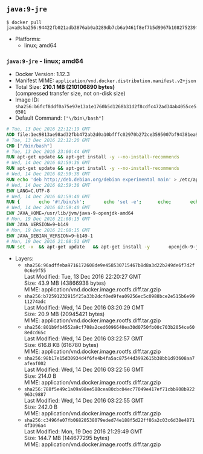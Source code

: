 ## `java:9-jre`

```console
$ docker pull java@sha256:94422fb021adb3876ab0a3289db7cb6a9461f8ef7b5d9967b108275239fc8a39
```

-	Platforms:
	-	linux; amd64

### `java:9-jre` - linux; amd64

-	Docker Version: 1.12.3
-	Manifest MIME: `application/vnd.docker.distribution.manifest.v2+json`
-	Total Size: **210.1 MB (210106890 bytes)**  
	(compressed transfer size, not on-disk size)
-	Image ID: `sha256:b6fcf8ddf0a75e97e13a1e1760b5d1268b31d2f8cdfc472ad34ab4055ce50501`
-	Default Command: `["\/bin\/bash"]`

```dockerfile
# Tue, 13 Dec 2016 22:12:19 GMT
ADD file:1ec9813ae98ad32fbb472ab2d0a10bfffc02970b272ce3595007bf94381ea99d in / 
# Tue, 13 Dec 2016 22:12:20 GMT
CMD ["/bin/bash"]
# Tue, 13 Dec 2016 23:00:44 GMT
RUN apt-get update && apt-get install -y --no-install-recommends 		ca-certificates 		curl 		wget 	&& rm -rf /var/lib/apt/lists/*
# Wed, 14 Dec 2016 02:59:36 GMT
RUN apt-get update && apt-get install -y --no-install-recommends 		bzip2 		unzip 		xz-utils 	&& rm -rf /var/lib/apt/lists/*
# Wed, 14 Dec 2016 02:59:38 GMT
RUN echo 'deb http://deb.debian.org/debian experimental main' > /etc/apt/sources.list.d/experimental.list
# Wed, 14 Dec 2016 02:59:38 GMT
ENV LANG=C.UTF-8
# Wed, 14 Dec 2016 02:59:40 GMT
RUN { 		echo '#!/bin/sh'; 		echo 'set -e'; 		echo; 		echo 'dirname "$(dirname "$(readlink -f "$(which javac || which java)")")"'; 	} > /usr/local/bin/docker-java-home 	&& chmod +x /usr/local/bin/docker-java-home
# Wed, 14 Dec 2016 02:59:40 GMT
ENV JAVA_HOME=/usr/lib/jvm/java-9-openjdk-amd64
# Mon, 19 Dec 2016 21:08:15 GMT
ENV JAVA_VERSION=9~b149
# Mon, 19 Dec 2016 21:08:15 GMT
ENV JAVA_DEBIAN_VERSION=9~b149-1
# Mon, 19 Dec 2016 21:08:51 GMT
RUN set -x 	&& apt-get update 	&& apt-get install -y 		openjdk-9-jre-headless="$JAVA_DEBIAN_VERSION" 	&& rm -rf /var/lib/apt/lists/* 	&& [ "$JAVA_HOME" = "$(docker-java-home)" ]
```

-	Layers:
	-	`sha256:96adffeba9716172608de9e458530715467b8d8a3d22b249de6f7d2f0c6e9f55`  
		Last Modified: Tue, 13 Dec 2016 22:20:27 GMT  
		Size: 43.9 MB (43866938 bytes)  
		MIME: application/vnd.docker.image.rootfs.diff.tar.gzip
	-	`sha256:b72591232915f25a33b2dcf0ed9fea09256ec5c0988bce2e515b6e9911274adc`  
		Last Modified: Wed, 14 Dec 2016 03:20:29 GMT  
		Size: 20.9 MB (20945421 bytes)  
		MIME: application/vnd.docker.image.rootfs.diff.tar.gzip
	-	`sha256:801b9fb4552a9cf708a2ced6096640ea30d0750fb00c703b2054ce608edcd65c`  
		Last Modified: Wed, 14 Dec 2016 03:22:57 GMT  
		Size: 616.8 KB (616780 bytes)  
		MIME: application/vnd.docker.image.rootfs.diff.tar.gzip
	-	`sha256:98b17e15d30934d4f6fe4b4fa5ac87544d3992615b38bb1d93608aa7afeaf002`  
		Last Modified: Wed, 14 Dec 2016 03:22:56 GMT  
		Size: 214.0 B  
		MIME: application/vnd.docker.image.rootfs.diff.tar.gzip
	-	`sha256:788f5e49c1a09a98ee588cea80cbc04ec77049e417ef71cbb908b922963c9887`  
		Last Modified: Wed, 14 Dec 2016 03:22:55 GMT  
		Size: 242.0 B  
		MIME: application/vnd.docker.image.rootfs.diff.tar.gzip
	-	`sha256:c3496fe07fb06820538079eded74e188f5d22ff86a2c03c6d38e48714f3096a4`  
		Last Modified: Mon, 19 Dec 2016 21:29:49 GMT  
		Size: 144.7 MB (144677295 bytes)  
		MIME: application/vnd.docker.image.rootfs.diff.tar.gzip
